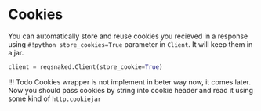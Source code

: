 # Cookies
You can automatically store and reuse cookies you recieved in a response using `#!python store_cookies=True` parameter in `Client`. It will keep them in a jar.

```python
client = reqsnaked.Client(store_cookie=True)
```

!!! Todo
    Cookies wrapper is not implement in beter way now, it comes later. Now you should pass cookies by string into cookie header and read it using some kind of `http.cookiejar`
